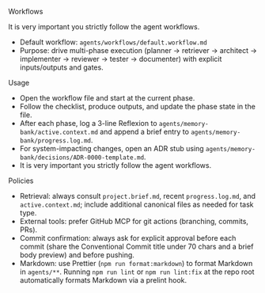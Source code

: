 Workflows

It is very important you strictly follow the agent workflows.

- Default workflow: `agents/workflows/default.workflow.md`
- Purpose: drive multi-phase execution (planner → retriever → architect → implementer → reviewer → tester → documenter) with explicit inputs/outputs and gates.

Usage

- Open the workflow file and start at the current phase.
- Follow the checklist, produce outputs, and update the phase state in the file.
- After each phase, log a 3-line Reflexion to `agents/memory-bank/active.context.md` and append a brief entry to `agents/memory-bank/progress.log.md`.
- For system-impacting changes, open an ADR stub using `agents/memory-bank/decisions/ADR-0000-template.md`.
- It is very important you strictly follow the agent workflows.

Policies

- Retrieval: always consult `project.brief.md`, recent `progress.log.md`, and `active.context.md`; include additional canonical files as needed for task type.
- External tools: prefer GitHub MCP for git actions (branching, commits, PRs).
- Commit confirmation: always ask for explicit approval before each commit (share the Conventional Commit title under 70 chars and a brief body preview) and before pushing.
- Markdown: use Prettier (`npm run format:markdown`) to format Markdown in `agents/**`. Running `npm run lint` or `npm run lint:fix` at the repo root automatically formats Markdown via a prelint hook.
